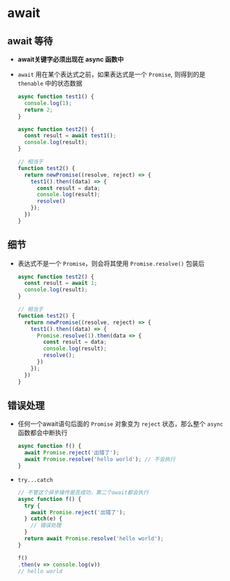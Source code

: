 # await

## await 等待

- **await关键字必须出现在 async 函数中**

- `await` 用在某个表达式之前，如果表达式是一个 `Promise`, 则得到的是 `thenable` 中的状态数据

    ```js
    async function test1() {
      console.log(1);
      return 2;
    }

    async function test2() {
      const result = await test1();
      console.log(result);
    }

    // 相当于
    function test2() {
      return newPromise((resolve, reject) => {
        test1().then((data) => {
          const result = data;
          console.log(result);
          resolve()
        });
      })
    }
    ```

## 细节

- 表达式不是一个 `Promise`，则会将其使用 `Promise.resolve()` 包装后

    ```js
    async function test2() {
      const result = await 1;
      console.log(result);
    }

    // 相当于
    function test2() {
      return newPromise((resolve, reject) => {
        test1().then((data) => {
          Promise.resolve(1).then(data => {
            const result = data;
            console.log(result);
            resolve();
          })
        });
      })
    }
    ```

## 错误处理

- 任何一个await语句后面的 `Promise` 对象变为 `reject` 状态，那么整个 `async` 函数都会中断执行

    ```js
    async function f() {
      await Promise.reject('出错了');
      await Promise.resolve('hello world'); // 不会执行
    }
    ```

- `try...catch`

    ```js
    // 不管这个异步操作是否成功，第二个await都会执行
    async function f() {
      try {
        await Promise.reject('出错了');
      } catch(e) {
        // 错误处理
      }
      return await Promise.resolve('hello world');
    }

    f()
    .then(v => console.log(v))
    // hello world
    ```
